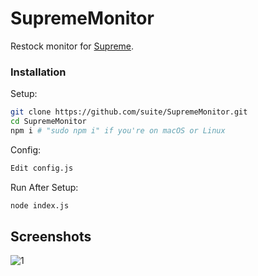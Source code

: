 # SupremeMonitor
Restock monitor for [Supreme](https://supremenewyork.com).

### Installation
Setup:

```sh
git clone https://github.com/suite/SupremeMonitor.git
cd SupremeMonitor
npm i # "sudo npm i" if you're on macOS or Linux
```

Config:
```sh
Edit config.js
```

Run After Setup:

```sh
node index.js
```
## Screenshots
![1](https://i.imgur.com/DBwJmHK.png)
